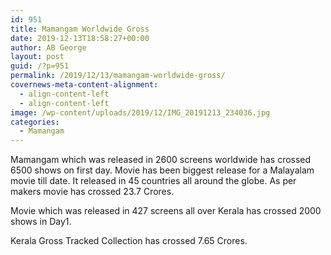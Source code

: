 ```yaml
---
id: 951
title: Mamangam Worldwide Gross
date: 2019-12-13T18:58:27+00:00
author: AB George
layout: post
guid: /?p=951
permalink: /2019/12/13/mamangam-worldwide-gross/
covernews-meta-content-alignment:
  - align-content-left
  - align-content-left
image: /wp-content/uploads/2019/12/IMG_20191213_234036.jpg
categories:
  - Mamangam
---
```

Mamangam which was released in 2600 screens worldwide has crossed 6500 shows on first day. Movie has been biggest release for a Malayalam movie till date. It released in 45 countries all around the globe. As per makers movie has crossed 23.7 Crores. 

Movie which was released in 427 screens all over Kerala has crossed 2000 shows in Day1.

Kerala Gross Tracked Collection has crossed 7.65 Crores.